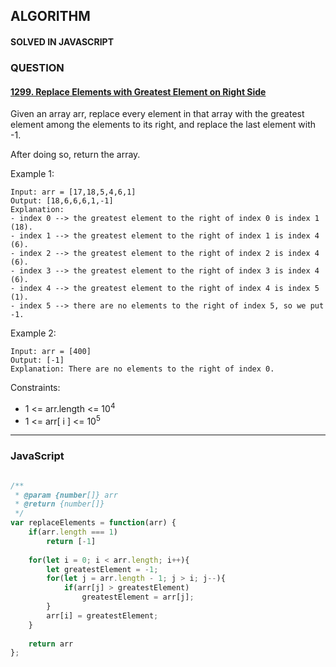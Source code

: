 ## ALGORITHM

#### SOLVED IN JAVASCRIPT
### QUESTION

#### [1299. Replace Elements with Greatest Element on Right Side](https://leetcode.com/problems/replace-elements-with-greatest-element-on-right-side/)

Given an array arr, replace every element in that array with the greatest element among the elements to its right, and replace the last element with -1.

After doing so, return the array.

Example 1:

```
Input: arr = [17,18,5,4,6,1]
Output: [18,6,6,6,1,-1]
Explanation: 
- index 0 --> the greatest element to the right of index 0 is index 1 (18).
- index 1 --> the greatest element to the right of index 1 is index 4 (6).
- index 2 --> the greatest element to the right of index 2 is index 4 (6).
- index 3 --> the greatest element to the right of index 3 is index 4 (6).
- index 4 --> the greatest element to the right of index 4 is index 5 (1).
- index 5 --> there are no elements to the right of index 5, so we put -1.
```

Example 2:

```
Input: arr = [400]
Output: [-1]
Explanation: There are no elements to the right of index 0.
```

Constraints:

* 1 <= arr.length <= 10<sup>4</sup>
* 1 <= arr[ i ] <= 10<sup>5</sup>


-----

### JavaScript

```js

/**
 * @param {number[]} arr
 * @return {number[]}
 */
var replaceElements = function(arr) {
    if(arr.length === 1)
        return [-1]
    
    for(let i = 0; i < arr.length; i++){
        let greatestElement = -1;
        for(let j = arr.length - 1; j > i; j--){
            if(arr[j] > greatestElement)
                greatestElement = arr[j];
        }
        arr[i] = greatestElement;
    }
    
    return arr
};
```
